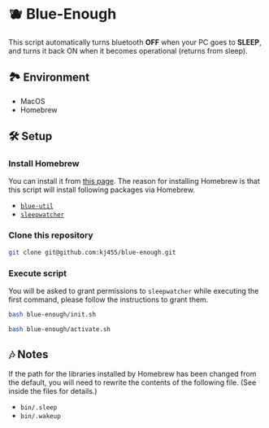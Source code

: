 # 🫐 Blue-Enough
This script automatically turns bluetooth **OFF** when your PC goes to **SLEEP**, and turns it back ON when it becomes operational (returns from sleep).

## 🏞️ Environment
- MacOS
- Homebrew

## 🛠️ Setup

### Install Homebrew
You can install it from [this page](https://brew.sh/index_ja).
The reason for installing Homebrew is that this script will install following packages via Homebrew.
- [`blue-util`](https://github.com/toy/blueutil)
- [`sleepwatcher`](https://www.bernhard-baehr.de/)

### Clone this repository
```bash
git clone git@github.com:kj455/blue-enough.git
```

### Execute script
You will be asked to grant permissions to `sleepwatcher` while executing the first command, please follow the instructions to grant them.
```bash
bash blue-enough/init.sh
```

```bash
bash blue-enough/activate.sh
```

## 🎶 Notes
If the path for the libraries installed by Homebrew has been changed from the default, you will need to rewrite the contents of the following file. (See inside the files for details.)
- `bin/.sleep`
- `bin/.wakeup`